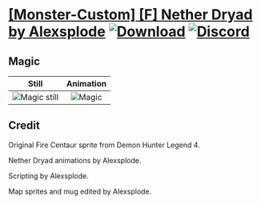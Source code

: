 # [\[Monster-Custom\] \[F\] Nether Dryad by Alexsplode](./) [![Download](https://img.shields.io/badge/Download--red?style=social&logo=github)](https://minhaskamal.github.io/DownGit/#/home?url=https://github.com/Klokinator/FE-Repo/tree/main/Battle%20Animations%2FMonsters%20-%20Dragons%20and%20Special%2F%5BMonster-Custom%5D%20%5BF%5D%20Nether%20Dryad%20by%20Alexsplode%2F6.%20Magic%20(Small)) [![Discord](https://img.shields.io/badge/Discord--blue?style=social&logo=discord)](https://discord.gg/C7VNGnyTPA)

## Magic

| Still | Animation |
| :---: | :-------: |
| ![Magic still](./Magic_000.png) | ![Magic](./Magic.gif) |

## Credit

Original Fire Centaur sprite from Demon Hunter Legend 4.

Nether Dryad animations by Alexsplode.

Scripting by Alexsplode.

Map sprites and mug edited by Alexsplode.
